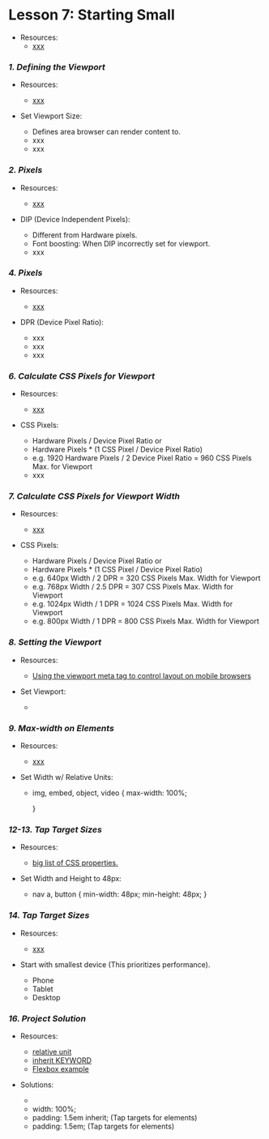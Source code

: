 # Lesson 7: Starting Small
- Resources:
	- [xxx](https://xxx)

### *1. Defining the Viewport*
- Resources:
	- [xxx](https://xxx)

- Set Viewport Size: 
	- Defines area browser can render content to.
	- xxx
	- xxx

### *2. Pixels*
- Resources:
	- [xxx](https://xxx)

- DIP (Device Independent Pixels): 
	- Different from Hardware pixels.
	- Font boosting: When DIP incorrectly set for viewport.
	- xxx

### *4. Pixels*
- Resources:
	- [xxx](https://xxx)

- DPR (Device Pixel Ratio): 
	- xxx
	- xxx
	- xxx


### *6. Calculate CSS Pixels for Viewport*
- Resources:
	- [xxx](https://xxx)

- CSS Pixels: 
	- Hardware Pixels / Device Pixel Ratio or 
	- Hardware Pixels * (1 CSS Pixel / Device Pixel Ratio)
	- e.g. 1920 Hardware Pixels / 2 Device Pixel Ratio = 960 CSS Pixels Max. for Viewport
	- xxx

### *7. Calculate CSS Pixels for Viewport Width*
- Resources:
	- [xxx](https://xxx)

- CSS Pixels: 
	- Hardware Pixels / Device Pixel Ratio or 
	- Hardware Pixels * (1 CSS Pixel / Device Pixel Ratio)
	- e.g. 640px Width / 2 DPR = 320 CSS Pixels Max. Width for Viewport
	- e.g. 768px Width / 2.5 DPR = 307 CSS Pixels Max. Width for Viewport
	- e.g. 1024px Width / 1 DPR = 1024 CSS Pixels Max. Width for Viewport
	- e.g. 800px Width / 1 DPR = 800 CSS Pixels Max. Width for Viewport

### *8. Setting the Viewport*
- Resources:
	- [Using the viewport meta tag to control layout on mobile browsers](https://developer.mozilla.org/en-US/docs/Mozilla/Mobile/Viewport_meta_tag)

- Set Viewport: 
	- <meta name="viewport" content="width=device-width, initial-scale=1">

### *9. Max-width on Elements*
- Resources:
	- [xxx](https://xxx)

- Set Width w/ Relative Units: 
	- img, embed, 
	  object, video {
	  	max-width: 100%;

	  }

### *12-13. Tap Target Sizes*
- Resources:
	- [big list of CSS properties.](https://developer.mozilla.org/en-US/docs/Web/CSS/Reference#Keyword_index)

- Set Width and Height to 48px: 
	- nav a, button {
			min-width: 48px;
			min-height: 48px;
		}

### *14. Tap Target Sizes*
- Resources:
	- [xxx](https://xxx)

- Start with smallest device (This prioritizes performance).
	- Phone
	- Tablet
	- Desktop

### *16. Project Solution*
- Resources:
	- [relative unit](https://developer.mozilla.org/en-US/docs/Learn/CSS/Introduction_to_CSS/Values_and_units#Numeric_values)
	- [inherit KEYWORD](https://developer.mozilla.org/en-US/docs/Web/CSS/inherit)
	- [Flexbox example](https://storage.googleapis.com/supplemental_media/udacityu/3520169345/pattern-mostly-fluid-quiz-blankcss.html)


- Solutions:
	- <meta name="viewport" content="width=device-width, initial-scale=1">
	- width: 100%;
	- padding: 1.5em inherit; (Tap targets for <a> elements)
	- padding: 1.5em; (Tap targets for <a> elements)